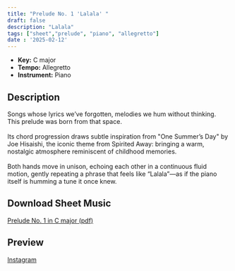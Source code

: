 ```yaml
---
title: "Prelude No. 1 'Lalala' "
draft: false
description: "Lalala"
tags: ["sheet","prelude", "piano", "allegretto"]
date : '2025-02-12'
---
```


- **Key:** C major
- **Tempo:** Allegretto
- **Instrument:** Piano

<!--more-->
## Description
Songs whose lyrics we’ve forgotten, melodies we hum without thinking. This prelude was born from that space.<br>
<br>
Its chord progression draws subtle inspiration from "One Summer’s Day" by Joe Hisaishi, the iconic theme from Spirited Away: bringing a warm, nostalgic atmosphere reminiscent of childhood memories. <br>
<br>
Both hands move in unison, echoing each other in a continuous fluid motion, gently repeating a phrase that feels like “Lalala”—as if the piano itself is humming a tune it once knew.

 ## Download Sheet Music

 [Prelude No. 1 in C major (pdf)](/pdf/Prelude%20No.1%20in%20Cmajor.pdf)

 ## Preview 

[Instagram](https://www.instagram.com/p/DF-YOtciEa5/)